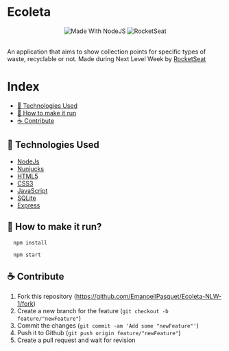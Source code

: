 # Ecoleta



 
<p align="center">
  <a>
    <img alt="Made With NodeJS" src="https://img.shields.io/badge/Made%20With-NodeJS-green">
  </a>
 <a>
    <img alt="RocketSeat" src="https://img.shields.io/badge/RocketSeat-YES-%23232A7AE4">
 </a>
  <br><br>
</p>
 
 An application that aims to show collection points for specific types of waste, recyclable or not. Made during Next Level Week by [RocketSeat](https://rocketseat.com.br/)
 
 

# Index

  - [:rocket: Technologies Used](#rocket-technologies-used)
  - [:electric_plug: How to make it run](#electric_plug)
  - [:coffee: Contribute](#coffee)



<a id="technologies-used"></a>

## :rocket: Technologies Used

- [NodeJs](https://nodejs.org/en)
- [Nunjucks](https://mozilla.github.io/nunjucks/)
- [HTML5](https://developer.mozilla.org/en-US/docs/Web/Guide/HTML/HTML5)
- [CSS3](https://developer.mozilla.org/en-US/docs/Archive/CSS3)
- [JavaScript](https://developer.mozilla.org/en-US/docs/Glossary/JavaScript)
- [SQLite](https://www.sqlite.org/index.html)
- [Express](https://expressjs.com/es/)




<a id="electric_plug"></a>

## :electric_plug: How to make it run?

  ```
    npm install

    npm start
  ```
  
  
  
##  :coffee: Contribute

1. Fork this repository (<https://github.com/EmanoellPasquet/Ecoleta-NLW-1/fork>)
2. Create a new branch for the feature (`git checkout -b feature/"newFeature"`)
3. Commit the changes (`git commit -am 'Add some "newFeature"'`)
4. Push it to Github (`git push origin feature/"newFeature"`)
5. Create a pull request and wait for revision
